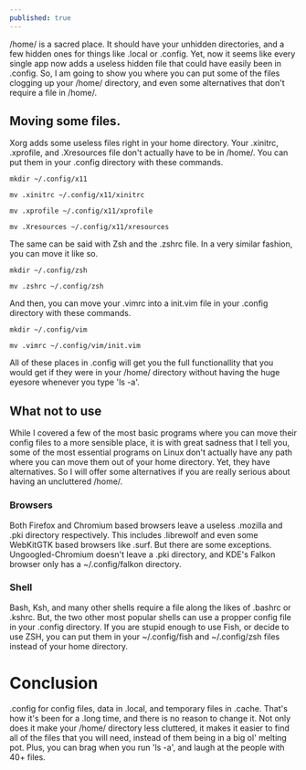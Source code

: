 ```yaml
---
published: true
---
```

/home/ is a sacred place. It should have your unhidden directories, and a few hidden ones for things like .local or .config. Yet, now it seems like every single app now adds a useless hidden file that could have easily been in .config. So, I am going to show you where you can put some of the files clogging up your /home/ directory, and even some alternatives that don't require a file in /home/.

## Moving some files.

Xorg adds some useless files right in your home directory. Your .xinitrc, .xprofile, and .Xresources file don't actually have to be in /home/. You can put them in your .config directory with these commands.

	mkdir ~/.config/x11

	mv .xinitrc ~/.config/x11/xinitrc

	mv .xprofile ~/.config/x11/xprofile

	mv .Xresources ~/.config/x11/xresources

The same can be said with Zsh and the .zshrc file. In a very similar fashion, you can move it like so.

	mkdir ~/.config/zsh

	mv .zshrc ~/.config/zsh

And then, you can move your .vimrc into a init.vim file in your .config directory with these commands.

	mkdir ~/.config/vim

	mv .vimrc ~/.config/vim/init.vim

All of these places in .config will get you the full functionallity that you would get if they were in your /home/ directory without having the huge eyesore whenever you type 'ls -a'.

## What not to use

While I covered a few of the most basic programs where you can move their config files to a more sensible place, it is with great sadness that I tell you, some of the most essential programs on Linux don't actually have any path where you can move them out of your home directory. Yet, they have alternatives. So I will offer some alternatives if you are really serious about having an uncluttered /home/.

### Browsers

Both Firefox and Chromium based browsers leave a useless .mozilla and .pki directory respectively. This includes .librewolf and even some WebKitGTK based browsers like .surf. But there are some exceptions. Ungoogled-Chromium doesn't leave a .pki directory, and KDE's Falkon browser only has a ~/.config/falkon directory.

### Shell

Bash, Ksh, and many other shells require a file along the likes of .bashrc or .kshrc. But, the two other most popular shells can use a propper config file in your .config directory. If you are stupid enough to use Fish, or decide to use ZSH, you can put them in your ~/.config/fish and ~/.config/zsh files instead of your home directory.

# Conclusion

.config for config files, data in .local, and temporary files in .cache. That's how it's been for a .long time, and there is no reason to change it. Not only does it make your /home/ directory less cluttered, it makes it easier to find all of the files that you will need, instead of them being in a big ol' melting pot. Plus, you can brag when you run 'ls -a', and laugh at the people with 40+ files.
